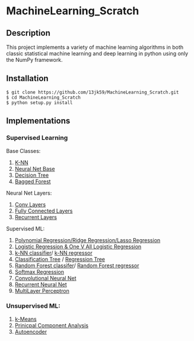 # MachineLearning_Scratch

## Description
This project implements a variety of machine learning algorithms in both classic statistical machine learning
and deep learning in python using only the NumPy framework. 

## Installation 
```
$ git clone https://github.com/13jk59/MachineLearning_Scratch.git
$ cd MachineLearning_Scratch
$ python setup.py install
```

## Implementations 
### Supervised Learning 
Base Classes:
1. [K-NN](https://github.com/13jk59/MachineLearning_Scratch/blob/master/ML_algorithms/Supervised_Learning/Base_Classes/kNearestNeighbours_baseClass.py)
2. [Neural Net Base](https://github.com/13jk59/MachineLearning_Scratch/blob/master/ML_algorithms/Neural_Net_Util/NeuralNetwork_Base.py)
3. [Decision Tree](https://github.com/13jk59/MachineLearning_Scratch/blob/master/ML_algorithms/Supervised_Learning/Base_Classes/DecisionTree.py)
4. [Bagged Forest](https://github.com/13jk59/MachineLearning_Scratch/blob/master/ML_algorithms/Supervised_Learning/Base_Classes/BaggedForest.py)

Neural Net Layers:
1. [Conv Layers](https://github.com/13jk59/MachineLearning_Scratch/blob/master/ML_algorithms/Neural_Net_Util/ConvolutionalLayers.py)
2. [Fully Connected Layers](https://github.com/13jk59/MachineLearning_Scratch/blob/master/ML_algorithms/Neural_Net_Util/NeuralNet_Layers.py)
3. [Recurrent Layers](https://github.com/13jk59/MachineLearning_Scratch/blob/master/ML_algorithms/Neural_Net_Util/RecurrentNetLayers.py)

Supervised ML:
1. [Polynomial Regression/Ridge Regression/Lasso Regression](https://github.com/13jk59/MachineLearning_Scratch/blob/master/ML_algorithms/Supervised_Learning/Regression/Linear_Regression.py)
2. [Logistic Regression & One V All Logistic Regression](https://github.com/13jk59/MachineLearning_Scratch/blob/master/ML_algorithms/Supervised_Learning/Classifiers/Logistic_Regression.py)
3. [k-NN classifier](https://github.com/13jk59/MachineLearning_Scratch/blob/master/ML_algorithms/Supervised_Learning/Classifiers/kNN_classifier.py)/ [k-NN regressor](https://github.com/13jk59/MachineLearning_Scratch/blob/master/ML_algorithms/Supervised_Learning/Regression/kNN_regressor.py)
4. [Classification Tree](https://github.com/13jk59/MachineLearning_Scratch/blob/master/ML_algorithms/Supervised_Learning/Classifiers/classificationTree.py) / [Regression Tree](https://github.com/13jk59/MachineLearning_Scratch/blob/master/ML_algorithms/Supervised_Learning/Regression/RegressionTree.py)
5. [Random Forest classifer](https://github.com/13jk59/MachineLearning_Scratch/blob/master/ML_algorithms/Supervised_Learning/Classifiers/RandomForestClassifier.py)/ [Random Forest regressor](https://github.com/13jk59/MachineLearning_Scratch/blob/master/ML_algorithms/Supervised_Learning/Regression/RandomForestRegressor.py)
6. [Softmax Regression](https://github.com/13jk59/MachineLearning_Scratch/blob/master/ML_algorithms/Supervised_Learning/Classifiers/SoftmaxRegression.py)
7. [Convolutional Neural Net](https://github.com/13jk59/MachineLearning_Scratch/blob/master/ML_algorithms/Supervised_Learning/Classifiers/ConvolutionalNeuralNet.py)
8. [Recurrent Neural Net](https://github.com/13jk59/MachineLearning_Scratch/blob/master/ML_algorithms/Supervised_Learning/Classifiers/RecurrentNet_languageModel.py)
9. [MultiLayer Perceptron](https://github.com/13jk59/MachineLearning_Scratch/blob/master/ML_algorithms/Supervised_Learning/Classifiers/MultiLayerPerceptron.py)

### Unsupervised ML:
1. [k-Means](https://github.com/13jk59/MachineLearning_Scratch/blob/master/ML_algorithms/Unsupervised_Learning/K-Means.py)
2. [Prinicpal Component Analysis](https://github.com/13jk59/MachineLearning_Scratch/blob/master/ML_algorithms/Unsupervised_Learning/PCA.py)
3. [Autoencoder](https://github.com/13jk59/MachineLearning_Scratch/blob/master/ML_algorithms/Unsupervised_Learning/AutoEncoder.py)
